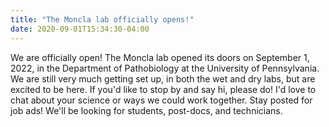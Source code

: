 ```yaml
---
title: "The Moncla lab officially opens!"
date: 2020-09-01T15:34:30-04:00
---
```


We are officially open! The Moncla lab opened its doors on September 1, 2022, in the Department of Pathobiology at the University of Pennsylvania. We are still very much getting set up, in both the wet and dry labs, but are excited to be here. If you'd like to stop by and say hi, please do! I'd love to chat about your science or ways we could work together. Stay posted for job ads! We'll be looking for students, post-docs, and technicians. 
